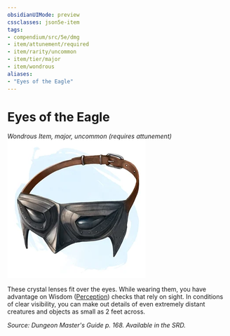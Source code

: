 ```yaml
---
obsidianUIMode: preview
cssclasses: json5e-item
tags:
- compendium/src/5e/dmg
- item/attunement/required
- item/rarity/uncommon
- item/tier/major
- item/wondrous
aliases: 
- "Eyes of the Eagle"
---
```

# Eyes of the Eagle
*Wondrous Item, major, uncommon (requires attunement)*  
![](4-Resources/Compendium/items/img/eyes-of-the-eagle.webp#right)  


These crystal lenses fit over the eyes. While wearing them, you have advantage on Wisdom ([Perception](4-Resources/Compendium/rules/skills.md#Perception)) checks that rely on sight. In conditions of clear visibility, you can make out details of even extremely distant creatures and objects as small as 2 feet across.

*Source: Dungeon Master's Guide p. 168. Available in the SRD.*